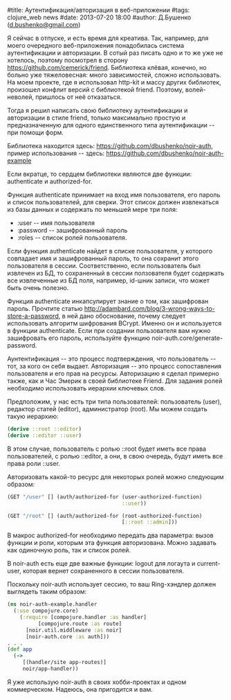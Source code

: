 #title: Аутентификация/авторизация в веб-приложении
#tags: clojure_web news
#date: 2013-07-20 18:00
#author: Д.Бушенко (d.bushenko@gmail.com)

Я сейчас в отпуске, и есть время для креатива. Так, например, для моего очередного веб-приложения понадобилась система аутентификации и авторизации. В сотый раз писать одно и то же уже не хотелось, поэтому посмотрел в сторону https://github.com/cemerick/friend. Библиотека клёвая, конечно, но больно уже тяжеловесная: много зависимостей, сложно использовать. На моем проекте, где я использовал http-kit и массу других библиотек, произошел конфлит версий с библиотекой friend. Поэтому, волей-неволей, пришлось от неё отказаться.

Тогда я решил написать свою библиотеку аутентификации и авторизации в стиле friend, только максимально простую и предназначенную для одного единственного типа аутентификации -- при помощи форм.

Библиотека находится здесь: https://github.com/dbushenko/noir-auth, пример использования -- здесь: https://github.com/dbushenko/noir-auth-example

Если вкратце, то сердцем библиотеки являются две функции: authenticate и authorized-for.

Функция authenticate принимает на вход имя пользователя, его пароль и список пользователей, для сверки. Этот список должен извлекаться из базы данных и содержать по меньшей мере три поля:

* :user -- имя пользователя
* :password -- зашифрованный пароль
* :roles -- список ролей пользователя.

Если функция authenticate найдет в списке пользователя, у которого совпадает имя и зашифрованный пароль, то она сохранит этого пользователя в сессии. Соответственно, если пользователь был извлечен из БД, то сохраненный в сессии ползователя будет содержать все извлеченные из БД поля, например, id-шник записи, что может быть очень полезно.

Функция authenticate инкапсулирует знание о том, как зашифрован пароль. Прочтите статью http://adambard.com/blog/3-wrong-ways-to-store-a-password, в ней дано обоснование, почему следует использовать алгоритм шифрования BCrypt. Именно он и используется в функции authenticate. Если при создании пользователя вам нужно зашифровать его пароль, используйте функцию noir-auth.core/generate-password.

Аунтентификация -- это процесс подтверждения, что пользователь -- тот, за кого он себя выдает. Авторизация -- это процесс сопоставления пользователя и его прав на ресурсы. Авторизацию я сделал примерно также, как и Час Эмерик в своей библиотеке Friend. Для задания ролей необходимо использовать иерархии ключевых слов.

Предположим, у нас есть три типа пользователей: пользователь (user), редактор статей (editor), администратор (root). Мы можем создать такую иерархию:

```clojure
(derive ::root ::editor)
(derive ::editor ::user)
```

В этом случае, пользователь с ролью ::root будет иметь все права пользователей, с ролью ::editor, а они, в свою очередь, будут иметь все права роли ::user.

Авторизовать какой-то ресурс для некоторых ролей можно следующим образом:

```clojure
(GET "/user" [] (auth/authorized-for (user-authorized-function)
                                     ::user))

(GET "/root" [] (auth/authorized-for (root-authorized-function)
                                     [::root ::admin]))
```

В макрос authorized-for необходимо передать два параметра: вызов функции и роли, которым эта функция авторизована. Можно задавать как одиночную роль, так и список ролей.

В noir-auth есть еще две важные функции: logout для логаута и current-user, которая вернет сохраненного в сессии пользователя.

Поскольку noir-auth использует сессию, то ваш Ring-хэндлер должен выглядеть таким образом:

```clojure
(ns noir-auth-example.handler
  (:use compojure.core)
    (:require [compojure.handler :as handler]
          [compojure.route :as route]
      [noir.util.middleware :as noir]
      [noir-auth.core :as auth]))
. . .
(def app
  (->
     [(handler/site app-routes)]
     noir/app-handler))
```

Я уже использую noir-auth в своих хобби-проектах и одном коммерческом. Надеюсь, она пригодится и вам.